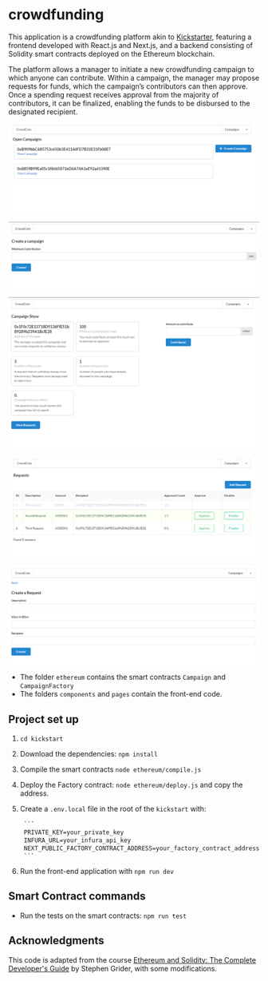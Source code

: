 # crowdfunding
This application is a crowdfunding platform akin to [Kickstarter](https://www.kickstarter.com/?lang=en), featuring a frontend developed with React.js and Next.js, and a backend consisting of Solidity smart contracts deployed on the Ethereum blockchain. 

The platform allows a manager to initiate a new crowdfunding campaign to which anyone can contribute. Within a campaign, the manager may propose requests for funds, which the campaign’s contributors can then approve. Once a spending request receives approval from the majority of contributors, it can be finalized, enabling the funds to be disbursed to the designated recipient.

![alt text](https://github.com/RosarioB/crowdfunding/blob/main/github_images/root.png?raw=true)

![alt text](https://github.com/RosarioB/crowdfunding/blob/main/github_images/create_campaign.png?raw=true)

![alt text](https://github.com/RosarioB/crowdfunding/blob/main/github_images/campaign_show.png?raw=true)

![alt text](https://github.com/RosarioB/crowdfunding/blob/main/github_images/view_request.png?raw=true)

![alt text](https://github.com/RosarioB/crowdfunding/blob/main/github_images/add_request.png?raw=true)

- The folder `ethereum` contains the smart contracts `Campaign` and `CampaignFactory`
- The folders `components` and `pages` contain the front-end code.

## Project set up
1. `cd kickstart`

2. Download the dependencies: `npm install`

3. Compile the smart contracts `node ethereum/compile.js`

4. Deploy the Factory contract: `node ethereum/deploy.js` and copy the address. 

5. Create a `.env.local` file in the root of the `kickstart` with:

        ```
        PRIVATE_KEY=your_private_key
        INFURA_URL=your_infura_api_key
        NEXT_PUBLIC_FACTORY_CONTRACT_ADDRESS=your_factory_contract_address
        ```
6. Run the front-end application with `npm run dev`

## Smart Contract commands

-  Run the tests on the smart contracts: `npm run test`

## Acknowledgments
This code is adapted from the course [Ethereum and Solidity: The Complete Developer's Guide](https://www.udemy.com/course/ethereum-and-solidity-the-complete-developers-guide/?couponCode=24T6MT62024) by Stephen Grider, with some modifications.

